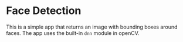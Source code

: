 # Face Detection

This is a simple app that returns an image with bounding boxes around faces. The app uses the built-in `dnn` module in openCV.